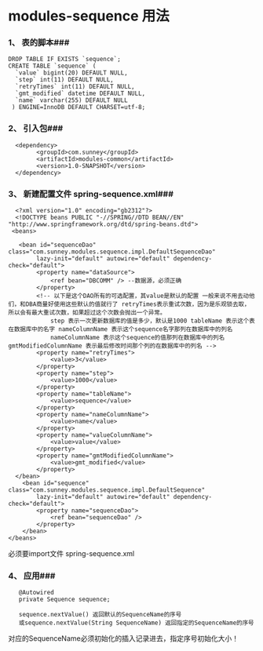 # modules-sequence 用法

### 1、 表的脚本###
    DROP TABLE IF EXISTS `sequence`;
    CREATE TABLE `sequence` (
      `value` bigint(20) DEFAULT NULL,
      `step` int(11) DEFAULT NULL,
      `retryTimes` int(11) DEFAULT NULL,
      `gmt_modified` datetime DEFAULT NULL,
      `name` varchar(255) DEFAULT NULL
     ) ENGINE=InnoDB DEFAULT CHARSET=utf-8;
### 2、 引入包###
      <dependency>
			<groupId>com.sunney</groupId>
			<artifactId>modules-common</artifactId>
			<version>1.0-SNAPSHOT</version>
	  </dependency>
### 3、 新建配置文件 spring-sequence.xml###
      <?xml version="1.0" encoding="gb2312"?>
      <!DOCTYPE beans PUBLIC "-//SPRING//DTD BEAN//EN" "http://www.springframework.org/dtd/spring-beans.dtd">
     <beans>
	 
	   <bean id="sequenceDao" class="com.sunney.modules.sequence.impl.DefaultSequenceDao"
			lazy-init="default" autowire="default" dependency-check="default">
			<property name="dataSource">
				<ref bean="DBCOMM" /> --数据源，必须正确
			</property>
			<!-- 以下是这个DAO所有的可选配置，其value是默认的配置 一般来说不用去动他们，和DBA商量好使用这些默认的值就行了 retryTimes表示重试次数，因为是乐观锁去取，所以会有最大重试次数，如果超过这个次数会抛出一个异常。 
				step 表示一次更新数据库的值是多少，默认是1000 tableName 表示这个表在数据库中的名字 nameColumnName 表示这个sequence名字那列在数据库中的列名 
				nameColumnName 表示这个sequence的值那列在数据库中的列名 gmtModifiedColumnName 表示最后修改时间那个列的在数据库中的列名 -->
			<property name="retryTimes">
				<value>3</value>
			</property>
			<property name="step">
				<value>1000</value>
			</property>
			<property name="tableName">
				<value>sequence</value>
			</property>
			<property name="nameColumnName">
				<value>name</value>
			</property>
			<property name="valueColumnName">
				<value>value</value>
			</property>
			<property name="gmtModifiedColumnName">
				<value>gmt_modified</value>
			</property>
	  </bean>
		<bean id="sequence" class="com.sunney.modules.sequence.impl.DefaultSequence"
			lazy-init="default" autowire="default" dependency-check="default">
			<property name="sequenceDao">
				<ref bean="sequenceDao" />
			</property>	
		</bean>
    </beans>
必须要import文件 spring-sequence.xml

### 4、 应用###
       @Autowired
       private Sequence sequence;
 
       sequence.nextValue() 返回默认的SequenceName的序号
       或sequence.nextValue(String SequenceName) 返回指定的SequenceName的序号

对应的SequenceName必须初始化的插入记录进去，指定序号初始化大小！
 

     